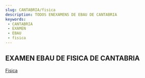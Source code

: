 ```yaml
---
slug: CANTABRIA/fisica
description: TODOS ENEXAMENS DE EBAU DE CANTABRIA
keywords:
 - CANTABRIA
 - EXAMEN
 - EBAU
 - fisica
---
```

## EXAMEN EBAU DE FISICA DE CANTABRIA
[Fisica](https://drive.google.com/drive/folders/1ANG6JvjdhxzrZ1abMa88NixfKByIRT5q?usp=sharing)